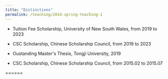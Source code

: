 ```yaml
---
title: "Distinctions"
permalink: /teaching/2014-spring-teaching-1
---
```


* Tuition Fee Scholarship, University of New South Wales, from 2019 to 2023

* CSC Scholarship, Chinese Scholarship Council, from 2019 to 2023
​
* Oustanding Master's Thesis, Tongji University, 2019

* CSC Scholarship, Chinese Scholarship Council, from 2015.02 to 2015.07

======